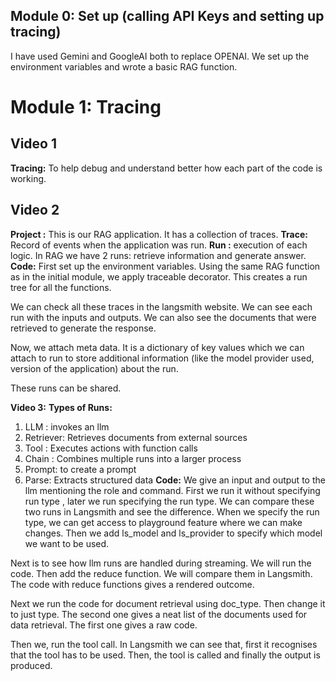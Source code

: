 ## Module 0: Set up (calling API Keys and setting up tracing)
I have used Gemini and GoogleAI both to replace OPENAI.
We set up the environment variables and wrote a basic RAG function.  


# Module 1: Tracing

## Video 1
**Tracing:** To help debug and understand better how each part of the code is working.  

## Video 2 
**Project :** This is our RAG application. It has a collection of traces.
**Trace:** Record of events when the application was run. 
**Run :** execution of each logic. 
In RAG we have 2 runs: retrieve information and generate answer. 
**Code:** 
First set up the environment variables. 
Using the same RAG function as in the initial module, we apply traceable decorator. This creates a run tree for all the functions.

We can check all these traces in the langsmith website. We can see each run with the inputs and outputs. We can also see the documents that were retrieved to generate the response. 

Now, we attach meta data. It is a dictionary of key values which we can attach to run to store additional information (like the model provider used, version of the application) about the run. 

These runs can be shared.

**Video 3:** 
**Types of Runs:** 
1.	LLM : invokes an llm 
2.	Retriever: Retrieves documents from external sources
3.	Tool : Executes actions with function calls
4.	Chain : Combines multiple runs into a larger process
5.	Prompt: to create a prompt 
6.	Parse: Extracts structured data
**Code:** 
We give an input and output to the llm mentioning the role and command. First we run it without specifying run type , later we run specifying the run type. We can compare these two runs in Langsmith and see the difference. When we specify the run type, we can get access to playground feature where we can make changes. Then we add ls_model and ls_provider to specify which model we want to be used. 

Next is to see how llm runs are handled during streaming. We will run the code. Then add the reduce function. We will compare them in Langsmith. The code with reduce functions gives a rendered outcome.

Next we run the code for document retrieval using doc_type. Then change it to just type. The second one gives a neat list of the documents used for data retrieval. The first one gives a raw code. 

Then we, run the tool call. In Langsmith we can see that, first it recognises that the tool has to be used. Then, the tool is called and finally the output is produced. 

